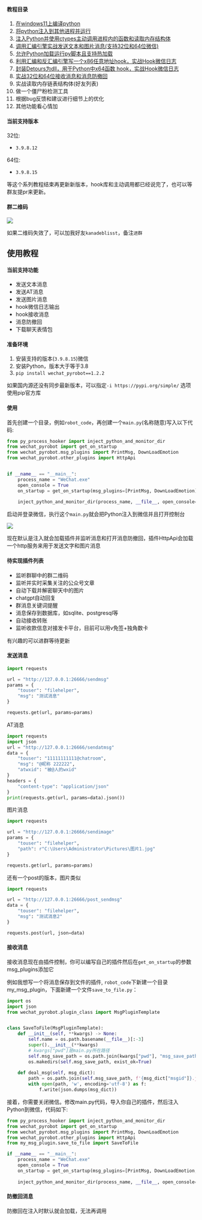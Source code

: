 #### 教程目录

1. [在windows11上编译python](https://mp.weixin.qq.com/s/nJq8XX203Wc_gwT5hSWYZA)
2. [将python注入到其他进程并运行](https://mp.weixin.qq.com/s/gvV9GRQZbvxHQSjfDieiqw)
3. [注入Python并使用ctypes主动调用进程内的函数和读取内存结构体](https://mp.weixin.qq.com/s/Dy8-nJPoXJp9_ZrrwOrC0w)
4. [调用汇编引擎实战发送文本和图片消息(支持32位和64位微信)](https://mp.weixin.qq.com/s/PJZDf5937SsncGU-RhZ3tA)
5. [允许Python加载运行py脚本且支持热加载](https://mp.weixin.qq.com/s/FWW1FecRo_yAhh9eLScAoA)
6. [利用汇编和反汇编引擎写一个x86任意地址hook，实战Hook微信日志](https://mp.weixin.qq.com/s/gAVt731tfOiS5o7U1b3haQ)
7. [封装Detours为dll，用于Python中x64函数 hook，实战Hook微信日志](https://mp.weixin.qq.com/s/wbsjxv7Zt67pMi5ZYD0cfQ)
8. [实战32位和64位接收消息和消息防撤回](https://mp.weixin.qq.com/s/UUO27gRLdIKzTlaSuwiV0w)
9. 实战读取内存链表结构体(好友列表)
10. 做一个僵尸粉检测工具
11. 根据bug反馈和建议进行细节上的优化
12. 其他功能看心情加

#### 当前支持版本

32位:
- `3.9.8.12`

64位:
- `3.9.8.15`

等这个系列教程结束再更新新版本，hook库和主动调用都已经说完了，也可以等群友提pr来更新。

#### 群二维码

![](http://cdn.ikanade.cn/Python_room_qrcode_20240229.jpg)

如果二维码失效了，可以加我好友`kanadeblisst`，备注`进群`

## 使用教程

#### 当前支持功能

- 发送文本消息
- 发送AT消息
- 发送图片消息
- hook微信日志输出
- hook接收消息
- 消息防撤回
- 下载聊天表情包

#### 准备环境

1. 安装支持的版本(`3.9.8.15`)微信
2. 安装Python，版本大于等于3.8
3. `pip install wechat_pyrobot==1.2.2`

如果国内源还没有同步最新版本，可以指定`-i https://pypi.org/simple/` 选项使用pip官方库

#### 使用

首先创建一个目录，例如`robot_code`，再创建一个`main.py`(名称随意)写入以下代码:
```python
from py_process_hooker import inject_python_and_monitor_dir
from wechat_pyrobot import get_on_startup
from wechat_pyrobot.msg_plugins import PrintMsg, DownLoadEmotion
from wechat_pyrobot.other_plugins import HttpApi


if __name__ == "__main__":
    process_name = "WeChat.exe"
    open_console = True
    on_startup = get_on_startup(msg_plugins=[PrintMsg, DownLoadEmotion], other_plugins=[HttpApi])
    
    inject_python_and_monitor_dir(process_name, __file__, open_console=open_console, on_startup=on_startup)
```

启动并登录微信，执行这个`main.py`就会把Python注入到微信并且打开控制台

![](http://cdn.ikanade.cn/20231217113557.png)

现在默认是注入就会加载插件并监听消息和打开消息防撤回，插件HttpApi会加载一个http服务来用于发送文字和图片消息

#### 待实现插件列表

- 监听群聊中的群二维码
- 监听并实时采集关注的公众号文章
- 自动下载并解密聊天中的图片
- chatgpt自动回复
- 群消息关键词提醒
- 消息保存到数据库，如sqlite、postgresql等
- 自动接收转账
- 监听收款信息对接发卡平台，目前可以用v免签+独角数卡

有兴趣的可以进群等待更新

#### 发送消息

```python
import requests

url = "http://127.0.0.1:26666/sendmsg"
params = {
    "touser": "filehelper",
    "msg": "测试消息"
}

requests.get(url, params=params)
```
AT消息
```python
import requests
import json
url = "http://127.0.0.1:26666/sendatmsg"
data = {
    "touser": "11111111111@chatroom",
    "msg": "@昵称 222222",
    "atwxid": "被@人的wxid"
}
headers = {
    "content-type": "application/json"
}
print(requests.get(url, params=data).json())
```

图片消息

```python
import requests

url = "http://127.0.0.1:26666/sendimage"
params = {
    "touser": "filehelper",
    "path": r"C:\Users\Administrator\Pictures\图片1.jpg"
}

requests.get(url, params=params)
```

还有一个post的版本，图片类似
```python
import requests

url = "http://127.0.0.1:26666/post_sendmsg"
data = {
    "touser": "filehelper",
    "msg": "测试消息2"
}

requests.post(url, json=data)
```

#### 接收消息

接收消息现在由插件控制，你可以编写自己的插件然后在`get_on_startup`的参数msg_plugins添加它

例如我想写一个将消息保存到文件的插件, `robot_code`下新建一个目录my_msg_plugin，下面新建一个文件`save_to_file.py`：

```python
import os
import json
from wechat_pyrobot.plugin_class import MsgPluginTemplate


class SaveToFile(MsgPluginTemplate):
    def __init__(self, **kwargs) -> None:
        self.name = os.path.basename(__file__)[:-3]
        super().__init__(**kwargs)
        # kwargs["pwd"]是main.py所在路径
        self.msg_save_path = os.path.join(kwargs["pwd"], "msg_save_path")
        os.makedirs(self.msg_save_path, exist_ok=True)
    
    def deal_msg(self, msg_dict):
        path = os.path.join(self.msg_save_path, f'{msg_dict["msgid"]}.json')
        with open(path, 'w', encoding='utf-8') as f:
            f.write(json.dumps(msg_dict)) 
```

接着，你需要关闭微信。修改main.py代码，导入你自己的插件，然后注入Python到微信，代码如下:

```python
from py_process_hooker import inject_python_and_monitor_dir
from wechat_pyrobot import get_on_startup
from wechat_pyrobot.msg_plugins import PrintMsg, DownLoadEmotion
from wechat_pyrobot.other_plugins import HttpApi
from my_msg_plugin.save_to_file import SaveToFile

if __name__ == "__main__":
    process_name = "WeChat.exe"
    open_console = True
    on_startup = get_on_startup(msg_plugins=[PrintMsg, DownLoadEmotion, SaveToFile], other_plugins=[HttpApi])
    
    inject_python_and_monitor_dir(process_name, __file__, open_console=open_console, on_startup=on_startup)
```


#### 防撤回消息

防撤回在注入时默认就会加载，无法再调用
